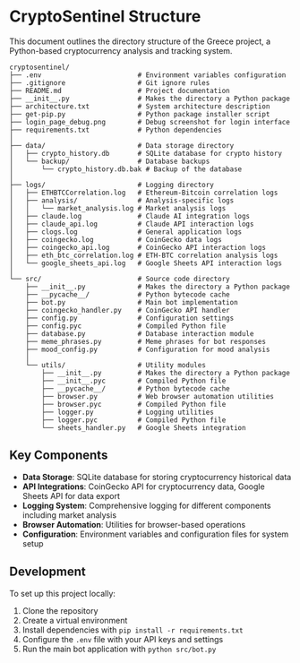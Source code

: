 # CryptoSentinel Structure

This document outlines the directory structure of the Greece project, a Python-based cryptocurrency analysis and tracking system.

```
cryptosentinel/
├── .env                        # Environment variables configuration
├── .gitignore                  # Git ignore rules
├── README.md                   # Project documentation
├── __init__.py                 # Makes the directory a Python package
├── architecture.txt            # System architecture description
├── get-pip.py                  # Python package installer script
├── login_page_debug.png        # Debug screenshot for login interface
├── requirements.txt            # Python dependencies
│
├── data/                       # Data storage directory
│   ├── crypto_history.db       # SQLite database for crypto history
│   └── backup/                 # Database backups
│       └── crypto_history.db.bak # Backup of the database
│
├── logs/                       # Logging directory
│   ├── ETHBTCCorrelation.log   # Ethereum-Bitcoin correlation logs
│   ├── analysis/               # Analysis-specific logs
│   │   └── market_analysis.log # Market analysis logs
│   ├── claude.log              # Claude AI integration logs
│   ├── claude_api.log          # Claude API interaction logs
│   ├── clogs.log               # General application logs
│   ├── coingecko.log           # CoinGecko data logs
│   ├── coingecko_api.log       # CoinGecko API interaction logs
│   ├── eth_btc_correlation.log # ETH-BTC correlation analysis logs
│   └── google_sheets_api.log   # Google Sheets API interaction logs
│
└── src/                        # Source code directory
    ├── __init__.py             # Makes the directory a Python package
    ├── __pycache__/            # Python bytecode cache
    ├── bot.py                  # Main bot implementation
    ├── coingecko_handler.py    # CoinGecko API handler
    ├── config.py               # Configuration settings
    ├── config.pyc              # Compiled Python file
    ├── database.py             # Database interaction module
    ├── meme_phrases.py         # Meme phrases for bot responses
    ├── mood_config.py          # Configuration for mood analysis
    │
    └── utils/                  # Utility modules
        ├── __init__.py         # Makes the directory a Python package
        ├── __init__.pyc        # Compiled Python file
        ├── __pycache__/        # Python bytecode cache
        ├── browser.py          # Web browser automation utilities
        ├── browser.pyc         # Compiled Python file
        ├── logger.py           # Logging utilities
        ├── logger.pyc          # Compiled Python file
        └── sheets_handler.py   # Google Sheets integration
```

## Key Components

- **Data Storage**: SQLite database for storing cryptocurrency historical data
- **API Integrations**: CoinGecko API for cryptocurrency data, Google Sheets API for data export
- **Logging System**: Comprehensive logging for different components including market analysis
- **Browser Automation**: Utilities for browser-based operations
- **Configuration**: Environment variables and configuration files for system setup

## Development

To set up this project locally:

1. Clone the repository
2. Create a virtual environment
3. Install dependencies with `pip install -r requirements.txt`
4. Configure the `.env` file with your API keys and settings
5. Run the main bot application with `python src/bot.py`
